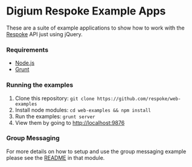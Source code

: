 # Digium Respoke Example Apps

These are a suite of example applications to show how to work with the
[Respoke](https://docs.respoke.io/) API just using jQuery.


### Requirements

* [Node.js](http://nodejs.org)
* [Grunt](http://gruntjs.com)

### Running the examples

1. Clone this repository: `git clone https://github.com/respoke/web-examples`
1. Install node modules: `cd web-examples && npm install`
1. Run the examples: `grunt server`
1. View them by going to [http://localhost:9876](http://localhost:9876)


### Group Messaging

For more details on how to setup and use the group messaging example please see
the [README](app/modules/group-messaging/README.md) in that module.
